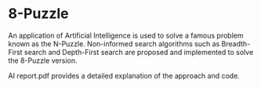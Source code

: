 # 8-Puzzle
An application of Artificial Intelligence is used to solve a famous problem known as the N-Puzzle. Non-informed search algorithms such as Breadth-First search and Depth-First search are proposed and implemented to solve the 8-Puzzle version.

AI report.pdf provides a detailed explanation of the approach and code.
